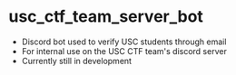 # usc_ctf_team_server_bot
- Discord bot used to verify USC students through email
- For internal use on the USC CTF team's discord server
- Currently still in development

